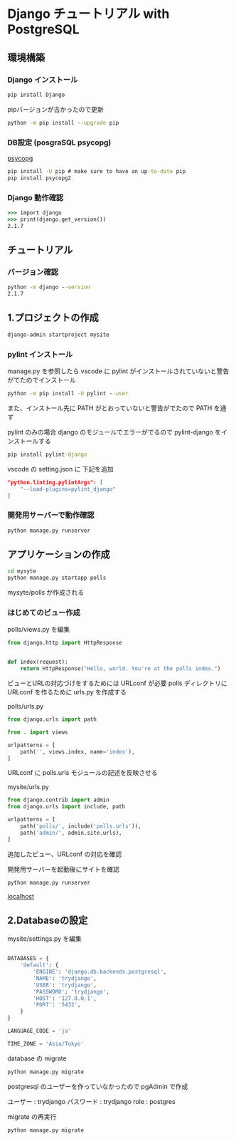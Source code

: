 # Django チュートリアル with PostgreSQL

## 環境構築

### Django インストール

``` cmd
pip install Django
```

pipバージョンが古かったので更新

``` cmd
python -m pip install --upgrade pip
```

### DB設定 (posgraSQL psycopg)

[psycopg](http://initd.org/psycopg/download/)

``` cmd
pip install -U pip # make sure to have an up-to-date pip
pip install psycopg2
```

### Django 動作確認

``` cmd
>>> import django
>>> print(django.get_version())
2.1.7
```

## チュートリアル

### バージョン確認

``` cmd
python -m django --version
2.1.7
```

## 1.プロジェクトの作成

``` cmd
django-admin startproject mysite
```

### pylint インストール

manage.py を参照したら vscode に pylint がインストールされていないと警告がでたのでインストール

``` cmd
python -m pip install -U pylint --user
```

また、インストール先に PATH がとおっていないと警告がでたので PATH を通す

pylint のみの場合 django のモジュールでエラーがでるので pylint-django をインストールする

``` cmd
pip install pylint-django
```

vscode の setting.json に 下記を追加

``` json
"python.linting.pylintArgs": [
    "--load-plugins=pylint_django"
]
```

### 開発用サーバーで動作確認

``` cmd
python manage.py runserver
```

## アプリケーションの作成

``` cmd
cd mysyte
python manage.py startapp polls
```

mysyte/polls が作成される

### はじめてのビュー作成

polls/views.py を編集

``` py
from django.http import HttpResponse


def index(request):
    return HttpResponse("Hello, world. You're at the polls index.")
```

ビューとURLの対応づけをするためには URLconf が必要 polls ディレクトリに URLconf を作るために urls.py を作成する

polls/urls.py

``` py
from django.urls import path

from . import views

urlpatterns = [
    path('', views.index, name='index'),
]
```

URLconf に polls.urls モジュールの記述を反映させる

mysite/urls.py

``` py
from django.contrib import admin
from django.urls import include, path

urlpatterns = [
    path('polls/', include('polls.urls')),
    path('admin/', admin.site.urls),
]
```

追加したビュー、URLconf の対応を確認

開発用サーバーを起動後にサイトを確認

``` cmd
python manage.py runserver
````

[localhost](localhost:8000/polls)

## 2.Databaseの設定

mysite/settings.py を編集

``` py

DATABASES = {
    'default': {
        'ENGINE': 'django.db.backends.postgresql',
        'NAME': 'trydjango',
        'USER': 'trydjango',
        'PASSWORD': 'trydjango',
        'HOST': '127.0.0.1',
        'PORT': '5432',
    }
}

LANGUAGE_CODE = 'ja'

TIME_ZONE = 'Asia/Tokyo'

```

database の migrate

``` py
python manage.py migrate
```

postgresql のユーザーを作っていなかったので pgAdmin で作成

ユーザー : trydjango
パスワード : trydjango
role : postgres

migrate の再実行

``` py
python manage.py migrate
```
